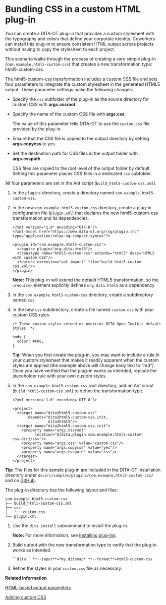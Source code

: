 # Bundling CSS in a custom HTML plug-in

You can create a DITA-OT plug-in that provides a custom stylesheet with the typography and colors that define your corporate identity. Coworkers can install this plug-in to ensure consistent HTML output across projects without having to copy the stylesheet to each project.

This scenario walks through the process of creating a very simple plug-in \(`com.example.html5-custom-css`\) that creates a new transformation type: html5-custom-css.

The html5-custom-css transformation includes a custom CSS file and sets four parameters to integrate the custom stylesheet in the generated HTML5 output. These parameter settings make the following changes:

-   Specify the `css` subfolder of the plug-in as the source directory for custom CSS with **args.cssroot**.

-   Specify the name of the custom CSS file with **args.css**.

    The value of this parameter tells DITA-OT to use the `custom.css` file provided by the plug-in.

-   Ensure that the CSS file is copied to the output directory by setting **args.copycss** to yes.

-   Set the destination path for CSS files in the output folder with **args.csspath**.

    CSS files are copied to the root level of the output folder by default. Setting this parameter places CSS files in a dedicated `css` subfolder.


All four parameters are set in the Ant script \(`build_html5-custom-css.xml`\).

1.  In the `plugins` directory, create a directory named `com.example.html5-custom-css`.

2.  In the new `com.example.html5-custom-css` directory, create a plug-in configuration file \(`plugin.xml`\) that declares the new html5-custom-css transformation and its dependencies.

    ```
    <?xml version="1.0" encoding="UTF-8"?>
    <?xml-model href="https://www.dita-ot.org/rng/plugin.rnc" type="application/relax-ng-compact-syntax"?>
    
    <plugin id="com.example.html5-custom-css">
      <require plugin="org.dita.html5"/>
      <transtype name="html5-custom-css" extends="html5" desc="HTML5 with custom CSS"/>
      <feature extension="ant.import" file="build_html5-custom-css.xml"/>
    </plugin>
    ```

    **Note:** This plug-in will extend the default HTML5 transformation, so the `<require>` element explicitly defines `org.dita.html5` as a dependency.

3.  In the `com.example.html5-custom-css` directory, create a subdirectory named `css`.

4.  In the new `css` subdirectory, create a file named `custom.css` with your custom CSS rules.

    ```
    /* These custom styles extend or override DITA Open Toolkit default styles. */
    
    body {
      color: #F00;
    }
    ```

    **Tip:** When you first create the plug-in, you may want to include a rule in your custom stylesheet that makes it readily apparent when the custom styles are applied \(the example above will change body text to “red”\). Once you have verified that the plug-in works as intended, replace the placeholder rule with your own custom styles.

5.  In the `com.example.html5-custom-css` root directory, add an Ant script \(`build_html5-custom-css.xml`\) to define the transformation type.

    ```
    <?xml version='1.0' encoding='UTF-8'?>
    
    <project>
      <target name="dita2html5-custom-css"
           depends="dita2html5-custom-css.init,
                    dita2html5"/>
      <target name="dita2html5-custom-css.init">
        <property name="args.cssroot"
              location="${dita.plugin.com.example.html5-custom-css.dir}/css"/>
        <property name="args.css" value="custom.css"/>
        <property name="args.copycss" value="yes"/>
        <property name="args.csspath" value="css"/>
      </target>
    </project>
    ```


**Tip:** The files for this sample plug-in are included in the DITA-OT installation directory under `docsrc/samples/plugins/com.example.html5-custom-css/` and on [GitHub](https://github.com/dita-ot/docs/tree/develop/samples/plugins/com.example.html5-custom-css).

The plug-in directory has the following layout and files:

```
com.example.html5-custom-css
├── build_html5-custom-css.xml
├── css
│   └── custom.css
└── plugin.xml
```

1.  Use the `dita install` subcommand to install the plug-in.

    **Note:** For more information, see [Installing plug-ins](plugins-installing.md).

2.  Build output with the new transformation type to verify that the plug-in works as intended.

    ```
    ``dita`` **--input**=*my.ditamap* **--format**=html5-custom-css
    ```

3.  Refine the styles in your `custom.css` file as necessary.

**Related information**  


[HTML-based output parameters](../parameters/parameters-base-html.md)

[Adding custom CSS](../topics/html-customization-css.md)

